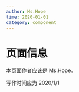 ```yaml
---
author: Ms.Hope
time: 2020-01-01
category: component
---
```


# 页面信息

本页面作者应该是 Ms.Hope。

写作时间应为 2020/1/1
